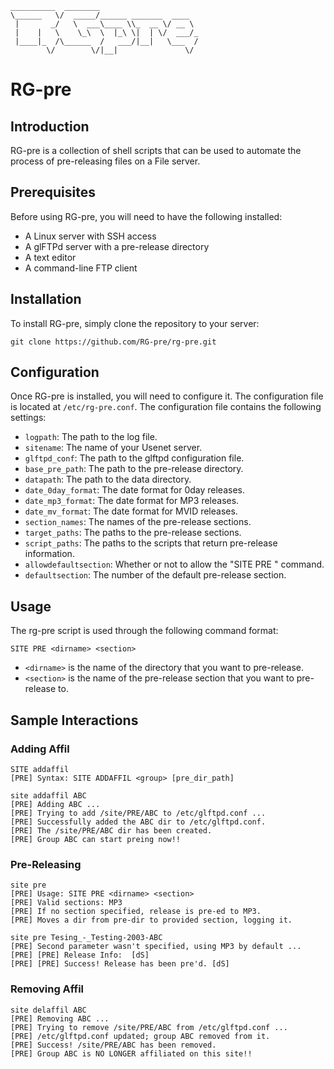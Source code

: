 ```
__________  ________                      
\______   \/  _____/______ _______  ____  
 |       _/   \  ___\____ \\_  __ \/ __ \ 
 |    |   \    \_\  \  |_\ \|  | \/  ___/_
 |____|_  /\______  /   ___/|__|   \___  /
        \/        \/|__|               \/ 
```

# RG-pre

## Introduction

RG-pre is a collection of shell scripts that can be used to automate the process of pre-releasing files on a File server.

## Prerequisites

Before using RG-pre, you will need to have the following installed:

* A Linux server with SSH access
* A glFTPd server with a pre-release directory
* A text editor
* A command-line FTP client

## Installation

To install RG-pre, simply clone the repository to your server:

```
git clone https://github.com/RG-pre/rg-pre.git
```

## Configuration

Once RG-pre is installed, you will need to configure it. The configuration file is located at `/etc/rg-pre.conf`.
The configuration file contains the following settings:

* `logpath`: The path to the log file.
* `sitename`: The name of your Usenet server.
* `glftpd_conf`: The path to the glftpd configuration file.
* `base_pre_path`: The path to the pre-release directory.
* `datapath`: The path to the data directory.
* `date_0day_format`: The date format for 0day releases.
* `date_mp3_format`: The date format for MP3 releases.
* `date_mv_format`: The date format for MVID releases.
* `section_names`: The names of the pre-release sections.
* `target_paths`: The paths to the pre-release sections.
* `script_paths`: The paths to the scripts that return pre-release information.
* `allowdefaultsection`: Whether or not to allow the "SITE PRE <dirname>" command.
* `defaultsection`: The number of the default pre-release section.

## Usage

The rg-pre script is used through the following command format:

```
SITE PRE <dirname> <section>
```

* `<dirname>` is the name of the directory that you want to pre-release.
* `<section>` is the name of the pre-release section that you want to pre-release to.

## Sample Interactions

### Adding Affil

```
SITE addaffil
[PRE] Syntax: SITE ADDAFFIL <group> [pre_dir_path]
```

```
site addaffil ABC
[PRE] Adding ABC ...
[PRE] Trying to add /site/PRE/ABC to /etc/glftpd.conf ...
[PRE] Successfully added the ABC dir to /etc/glftpd.conf.
[PRE] The /site/PRE/ABC dir has been created.
[PRE] Group ABC can start preing now!!
```

### Pre-Releasing

```
site pre
[PRE] Usage: SITE PRE <dirname> <section>
[PRE] Valid sections: MP3
[PRE] If no section specified, release is pre-ed to MP3.
[PRE] Moves a dir from pre-dir to provided section, logging it.
```

```
site pre Tesing_-_Testing-2003-ABC
[PRE] Second parameter wasn't specified, using MP3 by default ...
[PRE] [PRE] Release Info:  [dS]
[PRE] [PRE] Success! Release has been pre'd. [dS]
```

### Removing Affil

```
site delaffil ABC
[PRE] Removing ABC ...
[PRE] Trying to remove /site/PRE/ABC from /etc/glftpd.conf ...
[PRE] /etc/glftpd.conf updated; group ABC removed from it.
[PRE] Success! /site/PRE/ABC has been removed.
[PRE] Group ABC is NO LONGER affiliated on this site!!
```
